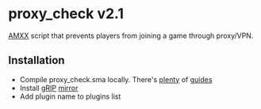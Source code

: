 # proxy_check v2.1
[AMXX](https://www.amxmodx.org/) script that prevents players from joining a game through proxy/VPN.

## Installation
 - Compile proxy_check.sma locally. There's [plenty](https://forums.alliedmods.net/showthread.php?t=130511) of [guides](https://wiki.alliedmods.net/Compiling_Plugins_%28AMX_Mod_X%29)
 - Install [gRIP](https://github.com/In-line/grip/releases) [mirror](https://dev-cs.ru/resources/650/)
 - Add plugin name to plugins list